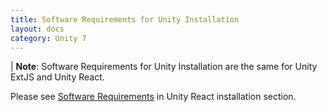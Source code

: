 ```yaml
---
title: Software Requirements for Unity Installation
layout: docs
category: Unity 7
---
```

| **Note**: Software Requirements for Unity Installation are the same for Unity ExtJS and Unity React.

Please see [Software Requirements](../../unity-react/installation/software-requirements.md) in Unity React installation section. 
